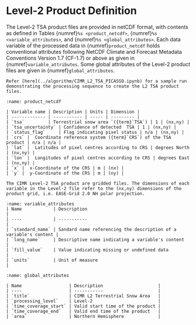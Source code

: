# Level-2 Product Definition

The Level-2 TSA product files are provided in netCDF format, with contents as defined in Tables {numref}`%s <product_netcdf>`, {numref}`%s <variable_attributes>`, and {numref}`%s <global_attributes>`.
Each data variable of the processed data in {numref}`product_netcdf` holds conventional attributes following NetCDF Climate and Forecast Metadata Conventions Version 1.7 (CF-1.7) or above as given in {numref}`variable_attributes`.
Some global attributes of the Level-2 product files are given in {numref}`global_attributes`.

```{seealso}
Refer [here](../algorithm/CIMR_L2_TSA_PICASSO.ipynb) for a sample run demonstrating the processing sequence to create the L2 TSA product files.
```

```{table} NetCDF Group: Processed Data (tbc).
:name: product_netcdf

| Variable name | Description | Units | Dimension |
| ------------- | ----------- | ----- | --------- |
| `tsa`         | Terrestrial snow area `({term}`TSA`) | 1 | (nx,ny) |
| `tsa_uncertainty` | Confidence of detected  TSA | 1 | (nx,ny) |
| `status_flag`     | Flag indicating pixel status | n/a | (nx,ny) |
| `crs` |  Coordinate reference system ({term}`CRS`) of the TSA product | n/a | n/a |
| `lat` |  Latitudes of pixel centres according to CRS | degrees North | (nx,ny) |
| `lon` |  Longitudes of pixel centres according to CRS | degrees East | (nx,ny) |
| `x` |  x-Coordinate of the CRS | m | (nx) |
| `y` |  y-Coordinate of the CRS | m | (ny) |
```

```{note}
The CIMR Level-2 TSA product are gridded files. The dimensions of each variable in the Level-2 file refer to the (nx,ny) dimensions of the product grid, i.e. EASE-Grid 2.0 NH polar projection.
```

```{table} Standard variable attributes (tbc).
:name: variable_attributes
| Name            | Description                                                      |
| ----            | -----------                                                      | 
| `standard_name` | Sandard name referencing the description of a variable's content |
| `long_name`     | Descriptive name indicating a variable's content                 |
| `fill_value`    | Value indicating missing or undefined data                       |
| `units`         | Unit of measure                                                  |
```

```{table} Global attributes (tbc).
:name: global_attributes

| Name                  | Description                     |
| ----                  | -----------                     | 
| `title`               | CIMR L2 Terrestrial Snow Area   |
| `processing_level`    | Level-2                         |
| `time_coverage_start` | Valid start time of the product |
| `time_coverage_end`   | Valid end time of the product   |
| `area`                | Northern Hemisphere             |
```